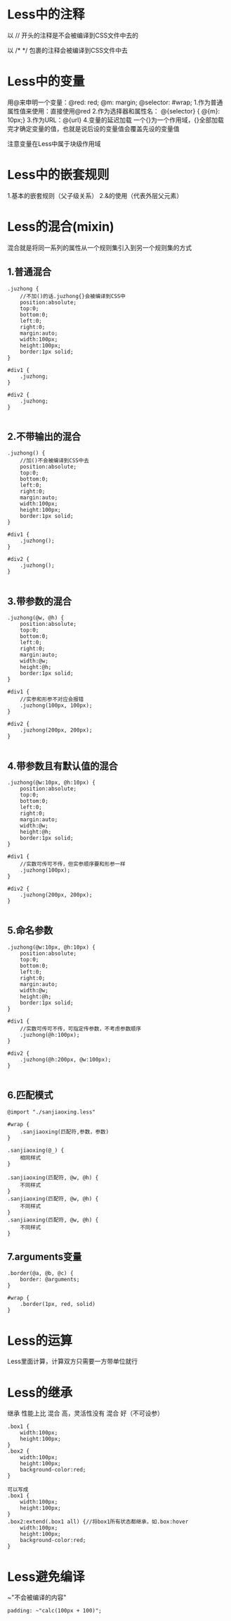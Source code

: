 # Less中的注释

以 // 开头的注释是不会被编译到CSS文件中去的

以 /* */ 包裹的注释会被编译到CSS文件中去

# Less中的变量

用@来申明一个变量：@red: red;
                                  @m: margin;
                                  @selector: #wrap;
1.作为普通属性值来使用：直接使用@red
2.作为选择器和属性名： @{selector} { @{m}: 10px;}
3.作为URL：@{url}
4.变量的延迟加载 一个{}为一个作用域，{}全部加载完才确定变量的值，也就是说后设的变量值会覆盖先设的变量值

注意变量在Less中属于块级作用域

# Less中的嵌套规则

1.基本的嵌套规则（父子级关系）
2.&的使用（代表外层父元素）

# Less的混合(mixin)

混合就是将同一系列的属性从一个规则集引入到另一个规则集的方式

## 1.普通混合

```
.juzhong {
    //不加()的话.juzhong{}会被编译到CSS中
    position:absolute;
    top:0;
    bottom:0;
    left:0;
    right:0;
    margin:auto;
    width:100px;
    height:100px;
    border:1px solid;
}

#div1 {
    .juzhong;
}

#div2 {
    .juzhong;
}


```

## 2.不带输出的混合

```
.juzhong() {
    //加()不会被编译到CSS中去
    position:absolute;
    top:0;
    bottom:0;
    left:0;
    right:0;
    margin:auto;
    width:100px;
    height:100px;
    border:1px solid;
}

#div1 {
    .juzhong();
}

#div2 {
    .juzhong();
}


```

## 3.带参数的混合

```
.juzhong(@w, @h) {
    position:absolute;
    top:0;
    bottom:0;
    left:0;
    right:0;
    margin:auto;
    width:@w;
    height:@h;
    border:1px solid;
}

#div1 {
    //实参和形参不对应会报错
    .juzhong(100px, 100px);
}

#div2 {
    .juzhong(200px, 200px);
}


```

## 4.带参数且有默认值的混合

```
.juzhong(@w:10px, @h:10px) {
    position:absolute;
    top:0;
    bottom:0;
    left:0;
    right:0;
    margin:auto;
    width:@w;
    height:@h;
    border:1px solid;
}

#div1 {
    //实数可传可不传，但实参顺序要和形参一样
    .juzhong(100px);
}

#div2 {
    .juzhong(200px, 200px);
}


```

## 5.命名参数

```
.juzhong(@w:10px, @h:10px) {
    position:absolute;
    top:0;
    bottom:0;
    left:0;
    right:0;
    margin:auto;
    width:@w;
    height:@h;
    border:1px solid;
}

#div1 {
    //实数可传可不传，可指定传参数，不考虑参数顺序
    .juzhong(@h:100px);
}

#div2 {
    .juzhong(@h:200px, @w:100px);
}


```

## 6.匹配模式

```
@import "./sanjiaoxing.less"

#wrap {
    .sanjiaoxing(匹配符,参数，参数)
}
```

```
.sanjiaoxing(@_) {
    相同样式
}

.sanjiaoxing(匹配符, @w, @h) {
    不同样式
}
.sanjiaoxing(匹配符, @w, @h) {
    不同样式
}
.sanjiaoxing(匹配符, @w, @h) {
    不同样式
}
```

## 7.arguments变量

```
.border(@a, @b, @c) {
    border: @arguments;
}

#wrap {
    .border(1px, red, solid)
}

```

# Less的运算

Less里面计算，计算双方只需要一方带单位就行

# Less的继承

继承 性能上比 混合 高，灵活性没有 混合 好（不可设参）

```
.box1 {
    width:100px;
    height:100px;
}
.box2 {
    width:100px;
    height:100px;
    background-color:red;
}

可以写成
.box1 {
    width:100px;
    height:100px;
}
.box2:extend(.box1 all) {//将box1所有状态都继承，如.box:hover
    width:100px;
    height:100px;
    background-color:red;
}
```

# Less避免编译

~"不会被编译的内容"

`padding: ~"calc(100px + 100)";`